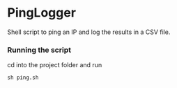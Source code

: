# PingLogger

Shell script to ping an IP and log the results in a CSV file.

### Running the script
 cd into the project folder and run

 `sh ping.sh`
